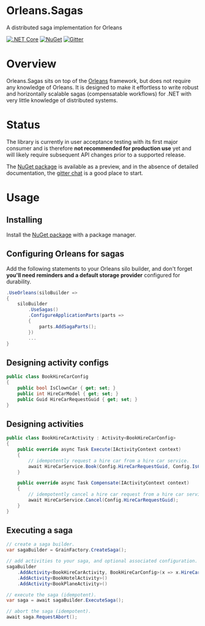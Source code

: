 # Orleans.Sagas
A distributed saga implementation for Orleans

[![.NET Core](https://github.com/OrleansContrib/Orleans.Sagas/workflows/.NET%20Core/badge.svg)](https://github.com/OrleansContrib/Orleans.Sagas/actions?query=workflow%3A%22.NET+Core%22)
[![NuGet](https://img.shields.io/nuget/v/Orleans.Sagas.svg?style=flat)](https://www.nuget.org/packages/Orleans.Sagas)
[![Gitter](https://badges.gitter.im/Join%20Chat.svg)](https://gitter.im/OrleansContrib/Orleans.Sagas?utm_source=badge&utm_medium=badge&utm_campaign=pr-badge)

# Overview
Orleans.Sagas sits on top of the [Orleans](https://github.com/dotnet/orleans) framework, but does not require any knowledge of Orleans. It is designed to make it effortless to write robust and horizontally scalable sagas (compensatable workflows) for .NET with very little knowledge of distributed systems.

# Status
The library is currently in user acceptance testing with its first major consumer and is therefore **not recommended for production use** yet and will likely require subsequent API changes prior to a supported release. 

The [NuGet package](https://www.nuget.org/packages/Orleans.Sagas) is available as a preview, and in the absence of detailed documentation, the [gitter chat](https://gitter.im/OrleansContrib/Orleans.Sagas) is a good place to start.

# Usage

## Installing
Install the [NuGet package](https://www.nuget.org/packages/Orleans.Sagas) with a package manager.

## Configuring Orleans for sagas
Add the following statements to your Orleans silo builder, and don't forget **you'll need reminders and a default storage provider** configured for durability.
```csharp
.UseOrleans(siloBuilder =>
{
    siloBuilder
        .UseSagas()
        .ConfigureApplicationParts(parts =>
        {
            parts.AddSagaParts();
        })
        ...
}
```

## Designing activity configs
```csharp
public class BookHireCarConfig
{
    public bool IsClownCar { get; set; }
    public int HireCarModel { get; set; }
    public Guid HireCarRequestGuid { get; set; }
}
```

## Designing activities
```csharp
public class BookHireCarActivity : Activity<BookHireCarConfig>
{
    public override async Task Execute(IActivityContext context)
    {
        // idempotently request a hire car from a hire car service.
        await HireCarService.Book(Config.HireCarRequestGuid, Config.IsClownCar);
    }

    public override async Task Compensate(IActivityContext context)
    {
        // idempotently cancel a hire car request from a hire car service.
        await HireCarService.Cancel(Config.HireCarRequestGuid);
    }
}
```

## Executing a saga
```csharp
// create a saga builder.
var sagaBuilder = GrainFactory.CreateSaga();

// add activities to your saga, and optional associated configuration.
sagaBuilder
    .AddActivity<BookHireCarActivity, BookHireCarConfig>(x => x.HireCarModel = 1)
    .AddActivity<BookHotelActivity>()
    .AddActivity<BookPlaneActivity>()

// execute the saga (idempotent).
var saga = await sagaBuilder.ExecuteSaga();

// abort the saga (idempotent).
await saga.RequestAbort();
```
